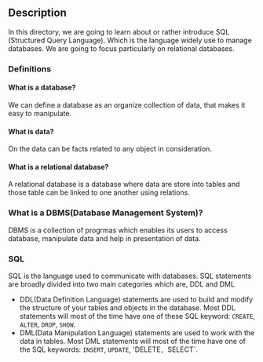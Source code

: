 ## Description
In this directory, we are going to learn about or rather introduce SQL (Structured Query Language). Which is the language widely use to manage databases.
We are going to focus particularly on relational databases.

### Definitions

#### What is a database?
We can define a database as an organize collection of data, that makes it easy to manipulate.

#### What is data?
On the data can be facts related to any object in consideration.

#### What is a relational database?
A relational database is a database where data are store into tables and those table can be linked to one another using relations.

### What is a DBMS(Database Management System)?
DBMS is a collection of progrmas which enables its users to access database, manipulate data and help in presentation of data.

### SQL
SQL is the language used to communicate with databases.
SQL statements are broadly divided into two main categories which are, DDL and DML
- DDL(Data Definition Language) statements are used to build and modify the structure of your tables and objects in the database.
  Most DDL statements will most of the time have one of these SQL keyword: `CREATE`, `ALTER`, `DROP`, `SHOW`.
- DML(Data Manipulation Language) statements are used to work with the data in tables.
  Most DML statements will most of the time have one of the SQL keywords: `INSERT`, `UPDATE`, 'DELETE`, `SELECT`.
